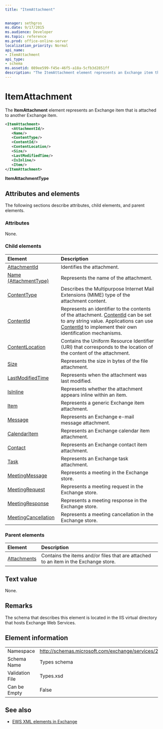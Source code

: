 ```yaml
---
title: "ItemAttachment"
 
 
manager: sethgros
ms.date: 9/17/2015
ms.audience: Developer
ms.topic: reference
ms.prod: office-online-server
localization_priority: Normal
api_name:
- ItemAttachment
api_type:
- schema
ms.assetid: 089ee599-f45e-46f5-a18a-5cfb3d2851ff
description: "The ItemAttachment element represents an Exchange item that is attached to another Exchange item."
---
```


# ItemAttachment

The **ItemAttachment** element represents an Exchange item that is attached to another Exchange item. 
  
```xml
<ItemAttachment>
   <AttachmentId/>
   <Name/>
   <ContentType/>
   <ContentId/>
   <ContentLocation/>
   <Size/>
   <LastModifiedTime/>
   <IsInline/>
   <Item/>
</ItemAttachment>
```

 **ItemAttachmentType**
## Attributes and elements

The following sections describe attributes, child elements, and parent elements.
  
### Attributes

None.
  
### Child elements

|**Element**|**Description**|
|:-----|:-----|
|[AttachmentId](attachmentid.md) <br/> |Identifies the attachment.  <br/> |
|[Name (AttachmentType)](name-attachmenttype.md) <br/> |Represents the name of the attachment.  <br/> |
|[ContentType](contenttype.md) <br/> |Describes the Multipurpose Internet Mail Extensions (MIME) type of the attachment content.  <br/> |
|[ContentId](contentid.md) <br/> |Represents an identifier to the contents of the attachment. [ContentId](contentid.md) can be set to any string value. Applications can use [ContentId](contentid.md) to implement their own identification mechanisms.  <br/> |
|[ContentLocation](contentlocation.md) <br/> |Contains the Uniform Resource Identifier (URI) that corresponds to the location of the content of the attachment.  <br/> |
|[Size](size.md) <br/> |Represents the size in bytes of the file attachment.  <br/> |
|[LastModifiedTime](lastmodifiedtime.md) <br/> |Represents when the attachment was last modified.  <br/> |
|[IsInline](isinline.md) <br/> |Represents whether the attachment appears inline within an item.  <br/> |
|[Item](item.md) <br/> |Represents a generic Exchange item attachment.  <br/> |
|[Message](message-ex15websvcsotherref.md) <br/> |Represents an Exchange e-mail message attachment.  <br/> |
|[CalendarItem](calendaritem.md) <br/> |Represents an Exchange calendar item attachment.  <br/> |
|[Contact](contact.md) <br/> |Represents an Exchange contact item attachment.  <br/> |
|[Task](task.md) <br/> |Represents an Exchange task attachment.  <br/> |
|[MeetingMessage](meetingmessage.md) <br/> |Represents a meeting in the Exchange store.  <br/> |
|[MeetingRequest](meetingrequest.md) <br/> |Represents a meeting request in the Exchange store.  <br/> |
|[MeetingResponse](meetingresponse.md) <br/> |Represents a meeting response in the Exchange store.  <br/> |
|[MeetingCancellation](meetingcancellation.md) <br/> |Represents a meeting cancellation in the Exchange store.  <br/> |
   
### Parent elements

|**Element**|**Description**|
|:-----|:-----|
|[Attachments](attachments-ex15websvcsotherref.md) <br/> |Contains the items and/or files that are attached to an item in the Exchange store.  <br/> |
   
## Text value

None.
  
## Remarks

The schema that describes this element is located in the IIS virtual directory that hosts Exchange Web Services.
  
## Element information

|||
|:-----|:-----|
|Namespace  <br/> |http://schemas.microsoft.com/exchange/services/2006/types  <br/> |
|Schema Name  <br/> |Types schema  <br/> |
|Validation File  <br/> |Types.xsd  <br/> |
|Can be Empty  <br/> |False  <br/> |
   
## See also



- [EWS XML elements in Exchange](ews-xml-elements-in-exchange.md)

